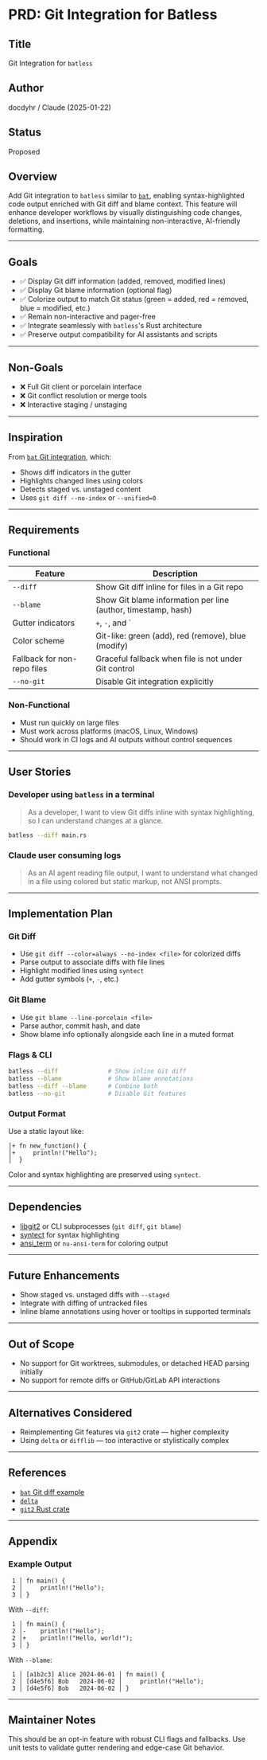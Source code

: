 # PRD: Git Integration for Batless

## Title

Git Integration for `batless`

## Author

docdyhr / Claude (2025-01-22)

## Status

Proposed

## Overview

Add Git integration to `batless` similar to [`bat`](https://github.com/sharkdp/bat), enabling syntax-highlighted code output enriched with Git diff and blame context. This feature will enhance developer workflows by visually distinguishing code changes, deletions, and insertions, while maintaining non-interactive, AI-friendly formatting.

---

## Goals

- ✅ Display Git diff information (added, removed, modified lines)
- ✅ Display Git blame information (optional flag)
- ✅ Colorize output to match Git status (green = added, red = removed, blue = modified, etc.)
- ✅ Remain non-interactive and pager-free
- ✅ Integrate seamlessly with `batless`'s Rust architecture
- ✅ Preserve output compatibility for AI assistants and scripts

---

## Non-Goals

- ❌ Full Git client or porcelain interface
- ❌ Git conflict resolution or merge tools
- ❌ Interactive staging / unstaging

---

## Inspiration

From [`bat` Git integration](https://github.com/sharkdp/bat#git-integration), which:

- Shows diff indicators in the gutter
- Highlights changed lines using colors
- Detects staged vs. unstaged content
- Uses `git diff --no-index` or `--unified=0`

---

## Requirements

### Functional

| Feature                        | Description                                                                 |
|-------------------------------|-----------------------------------------------------------------------------|
| `--diff`                      | Show Git diff inline for files in a Git repo                                |
| `--blame`                     | Show Git blame information per line (author, timestamp, hash)              |
| Gutter indicators             | `+`, `-`, and `|` shown in gutter for additions, deletions, unchanged lines|
| Color scheme                  | Git-like: green (add), red (remove), blue (modify)                         |
| Fallback for non-repo files   | Graceful fallback when file is not under Git control                       |
| `--no-git`                    | Disable Git integration explicitly                                         |

### Non-Functional

- Must run quickly on large files
- Must work across platforms (macOS, Linux, Windows)
- Should work in CI logs and AI outputs without control sequences

---

## User Stories

### Developer using `batless` in a terminal

> As a developer, I want to view Git diffs inline with syntax highlighting, so I can understand changes at a glance.

```bash
batless --diff main.rs
```

### Claude user consuming logs

> As an AI agent reading file output, I want to understand what changed in a file using colored but static markup, not ANSI prompts.

---

## Implementation Plan

### Git Diff

- Use `git diff --color=always --no-index <file>` for colorized diffs
- Parse output to associate diffs with file lines
- Highlight modified lines using `syntect`
- Add gutter symbols (`+`, `-`, etc.)

### Git Blame

- Use `git blame --line-porcelain <file>`
- Parse author, commit hash, and date
- Show blame info optionally alongside each line in a muted format

### Flags & CLI

```bash
batless --diff              # Show inline Git diff
batless --blame             # Show blame annotations
batless --diff --blame      # Combine both
batless --no-git            # Disable Git features
```

### Output Format

Use a static layout like:

```
│+ fn new_function() {
│+     println!("Hello");
│  }
```

Color and syntax highlighting are preserved using `syntect`.

---

## Dependencies

- [libgit2](https://libgit2.org/) or CLI subprocesses (`git diff`, `git blame`)
- [syntect](https://github.com/trishume/syntect) for syntax highlighting
- [ansi_term](https://github.com/ogham/rust-ansi-term) or `nu-ansi-term` for coloring output

---

## Future Enhancements

- Show staged vs. unstaged diffs with `--staged`
- Integrate with diffing of untracked files
- Inline blame annotations using hover or tooltips in supported terminals

---

## Out of Scope

- No support for Git worktrees, submodules, or detached HEAD parsing initially
- No support for remote diffs or GitHub/GitLab API interactions

---

## Alternatives Considered

- Reimplementing Git features via `git2` crate — higher complexity
- Using `delta` or `difflib` — too interactive or stylistically complex

---

## References

- [`bat` Git diff example](https://github.com/sharkdp/bat#git-integration)
- [`delta`](https://github.com/dandavison/delta)
- [`git2` Rust crate](https://github.com/rust-lang/git2-rs)

---

## Appendix

### Example Output

```text
 1 │ fn main() {
 2 │     println!("Hello");
 3 │ }
```

With `--diff`:

```text
 1 │ fn main() {
 2 │-    println!("Hello");
 2 │+    println!("Hello, world!");
 3 │ }
```

With `--blame`:

```text
 1 │ [a1b2c3] Alice 2024-06-01 │ fn main() {
 2 │ [d4e5f6] Bob   2024-06-02 │     println!("Hello");
 3 │ [d4e5f6] Bob   2024-06-02 │ }
```

---

## Maintainer Notes

This should be an opt-in feature with robust CLI flags and fallbacks. Use unit tests to validate gutter rendering and edge-case Git behavior.
